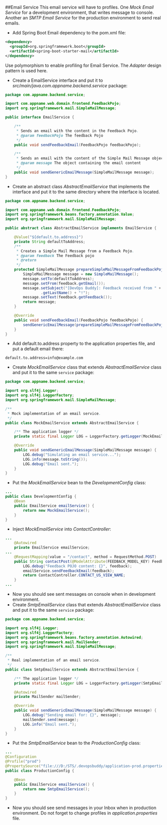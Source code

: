 ##Email Service
This email service will have to profiles. One *Mock Email Service* for a development environment, that writes message to console. Another an *SMTP Email Service* for the production environment to send real emails.
- Add Spring Boot Email dependency to the pom.xml file:
```xml
<dependency>
  <groupId>org.springframework.boot</groupId>
  <artifactId>spring-boot-starter-mail</artifactId>
</dependency>
```
Use polymorphism to enable profiling for Email Service. The *Adapter* design pattern is used here.

- Create a EmailService interface and put it to *src/main/java.com.appname.backend.service* package:
```java
package com.appname.backend.service;

import com.appname.web.domain.frontend.FeedbackPojo;
import org.springframework.mail.SimpleMailMessage;

public interface EmailService {

    /**
     * Sends an email with the content in the Feedback Pojo.
     * @param feedbackPojo The feedback Pojo
     */
    public void sendFeedbackEmail(FeedbackPojo feedbackPojo);

    /**
     * Sends an email with the content of the Simple Mail Message object.
     * @param message The object containing the email content
     */
    public void sendGenericEmailMessage(SimpleMailMessage message);
}
```
- Create an abstract class *AbstractEmailService* that implements the interface and put it to the same directory where the interface is located.
```java
package com.appname.backend.service;

import com.appname.web.domain.frontend.FeedbackPojo;
import org.springframework.beans.factory.annotation.Value;
import org.springframework.mail.SimpleMailMessage;

public abstract class AbstractEmailService implements EmailService {

    @Value("${default.to.address}")
    private String defaultToAddress;
    /**
     * Creates a Simple Mail Message from a Feedback Pojo.
     * @param feedback The Feedback pojo
     * @return
     */
    protected SimpleMailMessage prepareSimpleMailMessageFromFeedbackPojo(FeedbackPojo feedback) {
        SimpleMailMessage message = new SimpleMailMessage();
        message.setTo(defaultToAddress);
        message.setFrom(feedback.getEmail());
        message.setSubject("[DevOps Buddy]: Feedback received from " + feedback.getFirstName() + " " + feedback
                .getLastName() + "!");
        message.setText(feedback.getFeedback());
        return message;
    }

    @Override
    public void sendFeedbackEmail(FeedbackPojo feedbackPojo) {
        sendGenericEmailMessage(prepareSimpleMailMessageFromFeedbackPojo(feedbackPojo));
    }
}
```
- Add default.to.address property to the application properties file, and put a default email there:
```
default.to.address=info@example.com
```
- Create *MockEmailService* class that extends *AbstractEmailService* class and put it to the same `service` package:
```java
package com.appname.backend.service;

import org.slf4j.Logger;
import org.slf4j.LoggerFactory;
import org.springframework.mail.SimpleMailMessage;

/**
 * Mock implementation of an email service.
 */
public class MockEmailService extends AbstractEmailService {

    /** The application logger */
    private static final Logger LOG = LoggerFactory.getLogger(MockEmailService.class);

    @Override
    public void sendGenericEmailMessage(SimpleMailMessage message) {
        LOG.debug("Simulating an email service...");
        LOG.info(message.toString());
        LOG.debug("Email sent.");
    }
}
```
- Put the *MockEmailService* bean to the *DevelopmentConfig* class:
```java
...
public class DevelopmentConfig {
    @Bean
    public EmailService emailService() {
        return new MockEmailService();
    }
}
```
- Inject *MockEmailService* into *ContactController*:
```java
...
    @Autowired
    private EmailService emailService;
...
    @RequestMapping(value = "/contact", method = RequestMethod.POST)
    public String contactPost(@ModelAttribute(FEEDBACK_MODEL_KEY) FeedbackPojo feedback) {
        LOG.debug("Feedback POJO content: {}", feedback);
        emailService.sendFeedbackEmail(feedback);
        return ContactController.CONTACT_US_VIEW_NAME;
    }
...
```
- Now you should see sent messages on console when in development environment.
- Create *SmtpEmailService* class that extends *AbstractEmailService* class and put it to the same `service` package:
```java
package com.appname.backend.service;

import org.slf4j.Logger;
import org.slf4j.LoggerFactory;
import org.springframework.beans.factory.annotation.Autowired;
import org.springframework.mail.MailSender;
import org.springframework.mail.SimpleMailMessage;

/**
 * Real implementation of an email service.
 */
public class SmtpEmailService extends AbstractEmailService {

    /** The application logger */
    private static final Logger LOG = LoggerFactory.getLogger(SmtpEmailService.class);

    @Autowired
    private MailSender mailSender;

    @Override
    public void sendGenericEmailMessage(SimpleMailMessage message) {
        LOG.debug("Sending email for: {}", message);
        mailSender.send(message);
        LOG.info("Email sent.");
    }
}
```
- Put the *SmtpEmailService* bean to the *ProductionConfig* class:
```java
...
@Configuration
@Profile("prod")
@PropertySource("file:///D:/STS/.devopsbuddy/application-prod.properties")
public class ProductionConfig {

    @Bean
    public EmailService emailService() {
        return new SmtpEmailService();
    }
}
```
- Now you should see send messages in your Inbox when in production environment. Do not forget to change profiles in *application.properties* file.
